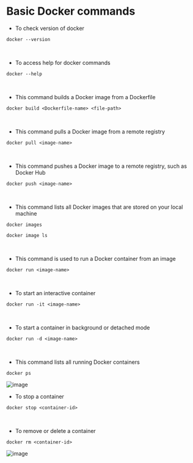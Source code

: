 # Basic Docker commands

- To check version of docker
```
docker --version
```
<br />  

- To access help for docker commands
```
docker --help
```
<br />  

- This command builds a Docker image from a Dockerfile
```
docker build <Dockerfile-name> <file-path>
```
<br />  

- This command pulls a Docker image from a remote registry
```
docker pull <image-name>
```
<br />  

- This command pushes a Docker image to a remote registry, such as Docker Hub
```
docker push <image-name>
```
<br />  

- This command lists all Docker images that are stored on your local machine
```
docker images
```
```
docker image ls
```
<br />  

- This command is used to run a Docker container from an image
```
docker run <image-name>
```
<br />  

- To start an interactive container
```
docker run -it <image-name>
```
<br />  

- To start a container in background or detached mode
```
docker run -d <image-name>
```
<br />  

- This command lists all running Docker containers
```
docker ps
```
![image](https://user-images.githubusercontent.com/117569148/222965330-e10c8def-b6bc-4ac8-a61f-3194947762d6.png)
<br />  

- To stop a container
```
docker stop <container-id>
```
<br />  

- To remove or delete a container
```
docker rm <container-id>
```
![image](https://user-images.githubusercontent.com/117569148/222965915-a7cdacad-6ab8-4856-b9ac-2f67477a1834.png)
<br />  




